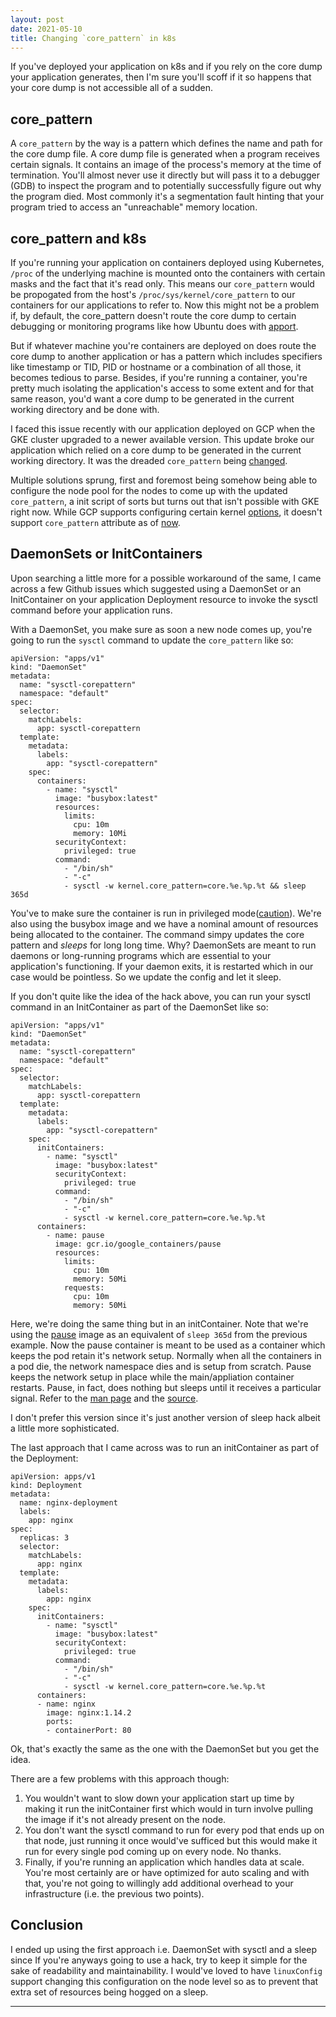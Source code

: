 ```yaml
---
layout: post
date: 2021-05-10
title: Changing `core_pattern` in k8s
---
```


If you've deployed your application on k8s and if you rely on the core dump your application generates, then I'm sure you'll scoff if it so happens that your core dump is not accessible all of a sudden.

## core_pattern
A `core_pattern` by the way is a pattern which defines the name and path for the core dump file. A core dump file is generated when a program receives certain signals. It contains an image of the process's memory at the time of termination. You'll almost never use it directly but will pass it to a debugger (GDB) to inspect the program and to potentially successfully figure out why the program died. Most commonly it's a segmentation fault hinting that your program tried to access an "unreachable" memory location.

## core_pattern and k8s
If you're running your application on containers deployed using Kubernetes, `/proc` of the underlying machine is mounted onto the containers with certain masks and the fact that it's read only. This means our `core_pattern` would be propogated from the host's `/proc/sys/kernel/core_pattern` to our containers for our applications to refer to. Now this might not be a problem if, by default, the core_pattern doesn't route the core dump to certain debugging or monitoring programs like how Ubuntu does with [apport](https://wiki.ubuntu.com/Apport).

But if whatever machine you're containers are deployed on does route the core dump to another application or has a pattern which includes specifiers like timestamp or TID, PID or hostname or a combination of all those, it becomes tedious to parse. Besides, if you're running a container, you're pretty much isolating the application's access to some extent and for that same reason, you'd want a core dump to be generated in the current working directory and be done with.

I faced this issue recently with our application deployed on GCP when the GKE cluster upgraded to a newer available version. This update broke our application which relied on a core dump to be generated in the current working directory. It was the dreaded `core_pattern` being [changed](https://github.com/kubernetes/kubernetes/pull/86329/files).

Multiple solutions sprung, first and foremost being somehow being able to configure the node pool for the nodes to come up with the updated `core_pattern`, a init script of sorts but turns out that isn't possible with GKE right now. While GCP supports configuring certain kernel [options](https://cloud.google.com/kubernetes-engine/docs/how-to/node-system-config), it doesn't support `core_pattern` attribute as of [now](https://cloud.google.com/kubernetes-engine/docs/how-to/node-system-config#sysctl-options).

## DaemonSets or InitContainers
Upon searching a little more for a possible workaround of the same, I came across a few Github issues which suggested using a DaemonSet or an InitContainer on your application Deployment resource to invoke the sysctl command before your application runs.

With a DaemonSet, you make sure as soon a new node comes up, you're going to run the `sysctl` command to update the `core_pattern` like so:

```
apiVersion: "apps/v1"
kind: "DaemonSet"
metadata:
  name: "sysctl-corepattern"
  namespace: "default"
spec:
  selector:
    matchLabels:
      app: sysctl-corepattern
  template:
    metadata:
      labels:
        app: "sysctl-corepattern"
    spec:
      containers:
        - name: "sysctl"
          image: "busybox:latest"
          resources:
            limits:
              cpu: 10m
              memory: 10Mi
          securityContext:
            privileged: true
          command:
            - "/bin/sh"
            - "-c"
            - sysctl -w kernel.core_pattern=core.%e.%p.%t && sleep 365d
```

You've to make sure the container is run in privileged mode([caution](https://kubernetes.io/docs/tasks/configure-pod-container/security-context/)). We're also using the busybox image and we have a nominal amount of resources being allocated to the container. The command simpy updates the core pattern and _sleeps_ for long long time. Why? DaemonSets are meant to run daemons or long-running programs which are essential to your application's functioning. If your daemon exits, it is restarted which in our case would be pointless. So we update the config and let it sleep.

If you don't quite like the idea of the hack above, you can run your sysctl command in an InitContainer as part of the DaemonSet like so:

```
apiVersion: "apps/v1"
kind: "DaemonSet"
metadata:
  name: "sysctl-corepattern"
  namespace: "default"
spec:
  selector:
    matchLabels:
      app: sysctl-corepattern
  template:
    metadata:
      labels:
        app: "sysctl-corepattern"
    spec:
      initContainers:
        - name: "sysctl"
          image: "busybox:latest"
          securityContext:
            privileged: true
          command:
            - "/bin/sh"
            - "-c"
            - sysctl -w kernel.core_pattern=core.%e.%p.%t
      containers:
        - name: pause
          image: gcr.io/google_containers/pause
          resources:
            limits:
              cpu: 10m
              memory: 50Mi
            requests:
              cpu: 10m
              memory: 50Mi
```

Here, we're doing the same thing but in an initContainer. Note that we're using the [pause](https://github.com/qzchenwl/google-containers/blob/master/pause-amd64/pause:latest) image as an equivalent of `sleep 365d` from the previous example. Now the pause container is meant to be used as a container which keeps the pod retain it's network setup. Normally when all the containers in a pod die, the network namespace dies and is setup from scratch. Pause keeps the network setup in place while the main/appliation container restarts. Pause, in fact, does nothing but sleeps until it receives a particular signal. Refer to the [man page](https://man7.org/linux/man-pages/man2/pause.2.html) and the [source](https://github.com/kubernetes/kubernetes/blob/a45aeb626c7f2303c49466ae52833cd410cf88f2/build/pause/linux/pause.c).

I don't prefer this version since it's just another version of sleep hack albeit a little more sophisticated.

The last approach that I came across was to run an initContainer as part of the Deployment:

```
apiVersion: apps/v1
kind: Deployment
metadata:
  name: nginx-deployment
  labels:
    app: nginx
spec:
  replicas: 3
  selector:
    matchLabels:
      app: nginx
  template:
    metadata:
      labels:
        app: nginx
    spec:
      initContainers:
        - name: "sysctl"
          image: "busybox:latest"
          securityContext:
            privileged: true
          command:
            - "/bin/sh"
            - "-c"
            - sysctl -w kernel.core_pattern=core.%e.%p.%t
      containers:
      - name: nginx
        image: nginx:1.14.2
        ports:
        - containerPort: 80
```

Ok, that's exactly the same as the one with the DaemonSet but you get the idea.

There are a few problems with this approach though:

1. You wouldn't want to slow down your application start up time by making it run the initContainer first which would in turn involve pulling the image if it's not already present on the node.
2. You don't want the sysctl command to run for every pod that ends up on that node, just running it once would've sufficed but this would make it run for every single pod coming up on every node. No thanks.
3. Finally, if you're running an application which handles data at scale. You're most certainly are or have optimized for auto scaling and with that, you're not going to willingly add additional overhead to your infrastructure (i.e. the previous two points).

## Conclusion
I ended up using the first approach i.e. DaemonSet with sysctl and a sleep since If you're anyways going to use a hack, try to keep it simple for the sake of readability and maintainability. I would've loved to have `linuxConfig` support changing this configuration on the node level so as to prevent that extra set of resources being hogged on a sleep.

---
